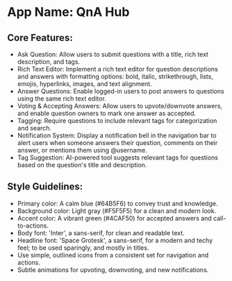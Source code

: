 # **App Name**: QnA Hub

## Core Features:

- Ask Question: Allow users to submit questions with a title, rich text description, and tags.
- Rich Text Editor: Implement a rich text editor for question descriptions and answers with formatting options: bold, italic, strikethrough, lists, emojis, hyperlinks, images, and text alignment.
- Answer Questions: Enable logged-in users to post answers to questions using the same rich text editor.
- Voting & Accepting Answers: Allow users to upvote/downvote answers, and enable question owners to mark one answer as accepted.
- Tagging: Require questions to include relevant tags for categorization and search.
- Notification System: Display a notification bell in the navigation bar to alert users when someone answers their question, comments on their answer, or mentions them using @username.
- Tag Suggestion: AI-powered tool suggests relevant tags for questions based on the question's title and description. 

## Style Guidelines:

- Primary color: A calm blue (#64B5F6) to convey trust and knowledge.
- Background color: Light gray (#F5F5F5) for a clean and modern look.
- Accent color: A vibrant green (#4CAF50) for accepted answers and call-to-actions.
- Body font: 'Inter', a sans-serif, for clean and readable text.
- Headline font: 'Space Grotesk', a sans-serif, for a modern and techy feel; to be used sparingly, and mostly in titles.
- Use simple, outlined icons from a consistent set for navigation and actions.
- Subtle animations for upvoting, downvoting, and new notifications.